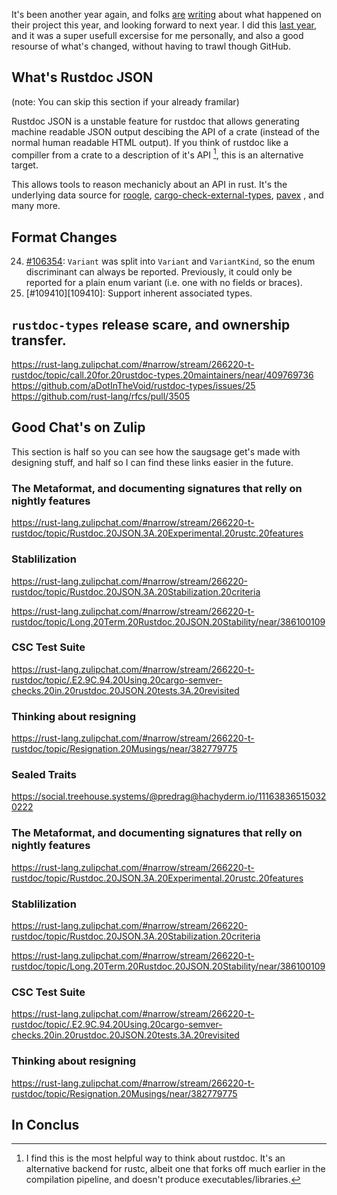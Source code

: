 
It's been another year again, and folks [are][rep1] [writing][rep2] about what happened on their project this year,
and looking forward to next year. I did this [last year](/posts/rustdoc-json-2022/), and it was a super usefull excersise for me
personally, and also a good resourse of what's changed, without having to trawl though GitHub.

## What's Rustdoc JSON

(note: You can skip this section if your already framilar)

Rustdoc JSON is a unstable feature for rustdoc that allows generating machine readable JSON output descibing
the API of a crate (instead of the normal human readable HTML output). If you think of rustdoc like a compiller
from a crate to a description of it's API [^rustdoc_as_compiller], this is an alternative target.


[^rustdoc_as_compiller]: I find this is the most helpful way to think about
    rustdoc. It's an alternative backend for rustc, albeit one that forks off
    much earlier in the compilation pipeline, and doesn't produce
    executables/libraries.

This allows tools to reason mechanicly about an API in rust. It's the underlying data source for
[roogle](https://roogle.hkmatsumoto.com/),
[cargo-check-external-types](https://github.com/awslabs/cargo-check-external-types),
[pavex](https://github.com/LukeMathWalker/pavex/)
, and many more.

## Format Changes

24. [#106354][106354]: `Variant` was split into `Variant` and `VariantKind`, so the enum discriminant can always be reported. Previously, it could only be reported for a plain enum variant (i.e. one with no fields or braces).
25. [#109410][109410]: Support inherent associated types.


## `rustdoc-types` release scare, and ownership transfer.

https://rust-lang.zulipchat.com/#narrow/stream/266220-t-rustdoc/topic/call.20for.20rustdoc-types.20maintainers/near/409769736
https://github.com/aDotInTheVoid/rustdoc-types/issues/25
https://github.com/rust-lang/rfcs/pull/3505


[rep1]: https://bytecodealliance.org/articles/wasmtime-and-cranelift-in-2023
[rep2]: https://slint.dev/blog/2023-in-review

[106354]: https://github.com/rust-lang/rust/pull/106354



## Good Chat's on Zulip

This section is half so you can see how the saugsage get's made with designing stuff, and half so I can find
these links easier in the future.

### The Metaformat, and documenting signatures that relly on nightly features

https://rust-lang.zulipchat.com/#narrow/stream/266220-t-rustdoc/topic/Rustdoc.20JSON.3A.20Experimental.20rustc.20features

### Stablilization

https://rust-lang.zulipchat.com/#narrow/stream/266220-rustdoc/topic/Rustdoc.20JSON.3A.20Stabilization.20criteria

https://rust-lang.zulipchat.com/#narrow/stream/266220-t-rustdoc/topic/Long.20Term.20Rustdoc.20JSON.20Stability/near/386100109


### CSC Test Suite

https://rust-lang.zulipchat.com/#narrow/stream/266220-t-rustdoc/topic/.E2.9C.94.20Using.20cargo-semver-checks.20in.20rustdoc.20JSON.20tests.3A.20revisited

### Thinking about resigning

https://rust-lang.zulipchat.com/#narrow/stream/266220-t-rustdoc/topic/Resignation.20Musings/near/382779775

### Sealed Traits

https://social.treehouse.systems/@predrag@hachyderm.io/111638365150320222

### The Metaformat, and documenting signatures that relly on nightly features

https://rust-lang.zulipchat.com/#narrow/stream/266220-t-rustdoc/topic/Rustdoc.20JSON.3A.20Experimental.20rustc.20features

### Stablilization

https://rust-lang.zulipchat.com/#narrow/stream/266220-rustdoc/topic/Rustdoc.20JSON.3A.20Stabilization.20criteria

https://rust-lang.zulipchat.com/#narrow/stream/266220-t-rustdoc/topic/Long.20Term.20Rustdoc.20JSON.20Stability/near/386100109


### CSC Test Suite

https://rust-lang.zulipchat.com/#narrow/stream/266220-t-rustdoc/topic/.E2.9C.94.20Using.20cargo-semver-checks.20in.20rustdoc.20JSON.20tests.3A.20revisited

### Thinking about resigning

https://rust-lang.zulipchat.com/#narrow/stream/266220-t-rustdoc/topic/Resignation.20Musings/near/382779775


## In Conclus


<!-- TODO: More of these, maybe -->